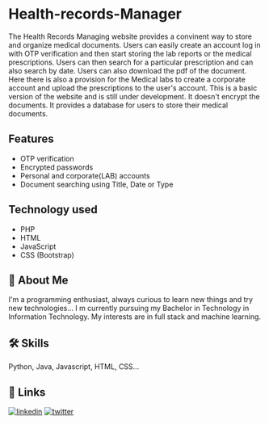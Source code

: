 # Health-records-Manager

The Health Records Managing website provides a convinent way to store and organize medical documents. Users can easily create an account log in with OTP verification
and then start storing the lab reports or the medical prescriptions. Users can then search for a particular prescription and can also search by date. Users can also download the
pdf of the document. Here there is also a provision for the Medical labs to create a corporate account and upload the prescriptions to the user's account. 
This is a basic version of the website and is still under development. It doesn't encrypt the documents. It provides a database for users to store their medical documents.

## Features

- OTP verification
- Encrypted passwords
- Personal and corporate(LAB) accounts
- Document searching using Title, Date or Type

## Technology used

- PHP
- HTML
- JavaScript
- CSS (Bootstrap)

## 🚀 About Me

I'm a programming enthusiast, always curious to learn new things and try new technologies... I m currently pursuing my Bachelor in Technology in Information Technology. My interests are in full stack and machine learning.

## 🛠 Skills

Python, Java, Javascript, HTML, CSS...

## 🔗 Links

[![linkedin](https://img.shields.io/badge/linkedin-0A66C2?style=for-the-badge&logo=linkedin&logoColor=white)](https://www.linkedin.com/in/this-darshiii/)
[![twitter](https://img.shields.io/badge/twitter-1DA1F2?style=for-the-badge&logo=twitter&logoColor=white)](https://twitter.com/this_darshiii)
